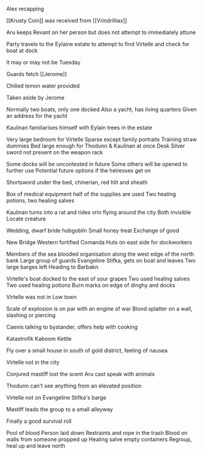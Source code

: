 
Alex recapping

[[Krusty Coin]] was received from [[Vrindrilliax]]

Aru keeps Revant on her person but does not attempt to immediately attune

Party travels to the Eylaine estate to attempt to find Virtelle and check for boat at dock

It may or may not be Tuesday


Guards fetch [[Jerome]]

Chilled lemon water provided

Taken aside by Jerome

Normally two boats, only one docked
Also a yacht, has living quarters
Given an address for the yacht 

Kaulinan familiarises himself with Eylain trees in the estate

Very large bedroom for Virtelle
Sparse except family portraits
Training straw dummies
Bed large enough for Thodunn & Kaulinan at once
Desk
Silver sword not present on the weapon rack

Some docks will be uncontested in future
Some others will be opened to further use
Potential future options if the heiresses get on

Shortsword under the bed, chinerian, red hilt and sheath

Box of medical equipment
half of the supplies are used
Two healing potions, two healing salves

Kaulinan turns into a rat and rides vrin flying around the city
Both invisible
Locate creature

Wedding,
 dwarf
 bride hobgoblin
Small honey treat
Exchange of good 


New Bridge
Western fortified
Comanda
Huts on east side for dockworkers

Members of the sea blooded organisation along the west edge of the north bank
Large group of guards
Evangeline Stifka, gets on boat and leaves
Two large barges left
Heading to Barbakn


Virtelle's boat docked to the east of sour grapes
Two used healing salves
Two used healing potions
Burn marks on edge of dinghy and docks


Virtelle was not in Low town

Scale of explosion is on par with an engine of war
Blood splatter on a wall, slashing or piercing

Caenis talking to bystander, offers help with cooking

Katastrofik Kaboom
Kettle

Fly over a small house in south of gold district, feeling of nausea

Virtelle not in the city

Conjured mastiff lost the scent
Aru cast speak with animals

Thodunn can't see anything from an elevated position

Virtelle not on Evangeline Stifka's barge

Mastiff leads the group to a small alleyway

Finally a good survival roll


Pool of blood
Person laid down
Restraints and rope in the trash
Blood on walls from someone propped up
Healing salve empty containers
Regroup, heal up and leave north








